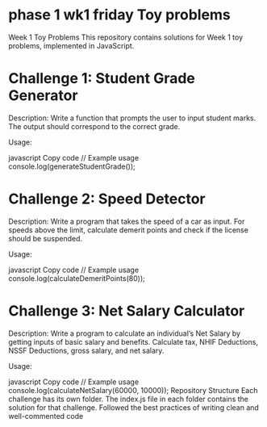 # phase 1 wk1 friday Toy problems
Week 1 Toy Problems
This repository contains solutions for Week 1 toy problems, implemented in JavaScript.

# Challenge 1: Student Grade Generator
Description:
Write a function that prompts the user to input student marks. The output should correspond to the correct grade.

Usage:

javascript
Copy code
// Example usage
console.log(generateStudentGrade());

# Challenge 2: Speed Detector

Description:
Write a program that takes the speed of a car as input. For speeds above the limit, calculate demerit points and check if the license should be suspended.

Usage:

javascript
Copy code
// Example usage
console.log(calculateDemeritPoints(80));

# Challenge 3: Net Salary Calculator

Description:
Write a program to calculate an individual’s Net Salary by getting inputs of basic salary and benefits. Calculate tax, NHIF Deductions, NSSF Deductions, gross salary, and net salary.

Usage:

javascript
Copy code
// Example usage
console.log(calculateNetSalary(60000, 10000));
Repository Structure
Each challenge has its own folder.
The index.js file in each folder contains the solution for that challenge.
Followed the best practices of writing clean and well-commented code
